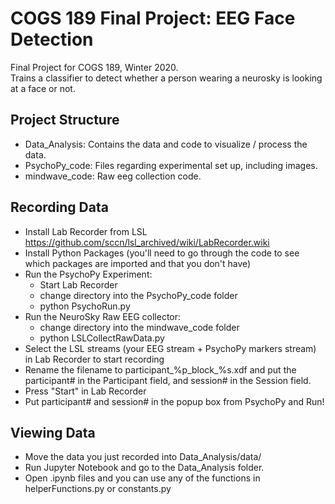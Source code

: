 # COGS 189 Final Project: EEG Face Detection
Final Project for COGS 189, Winter 2020. 
<br>Trains a classifier to detect whether a person wearing a neurosky is looking at a face or not. 


## Project Structure 
- Data_Analysis: Contains the data and code to visualize / process the data. 
- PsychoPy_code: Files regarding experimental set up, including images. 
- mindwave_code: Raw eeg collection code. 


## Recording Data
- Install Lab Recorder from LSL https://github.com/sccn/lsl_archived/wiki/LabRecorder.wiki 
- Install Python Packages (you'll need to go through the code to see which packages are imported and that you don't have) 
- Run the PsychoPy Experiment: 
   - Start Lab Recorder 
   - change directory into the PsychoPy_code folder
   - python PsychoRun.py
- Run the NeuroSky Raw EEG collector: 
   - change directory into the mindwave_code folder
   - python LSLCollectRawData.py
- Select the LSL streams (your EEG stream + PsychoPy markers stream) in Lab Recorder to start recording 
- Rename the filename to participant_%p_block_%s.xdf and put the participant# in the Participant field, and session# in the Session field. 
- Press "Start" in Lab Recorder
- Put participant# and session# in the popup box from PsychoPy and Run! 

## Viewing Data 
- Move the data you just recorded into Data_Analysis/data/
- Run Jupyter Notebook and go to the Data_Analysis folder. 
- Open .ipynb files and you can use any of the functions in helperFunctions.py or constants.py
